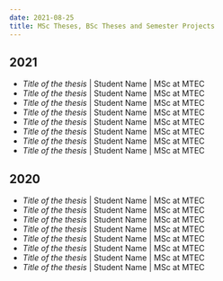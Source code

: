 ```yaml
---
date: 2021-08-25
title: MSc Theses, BSc Theses and Semester Projects 
---
```



## 2021

- *Title of the thesis* | Student Name | MSc at MTEC
- *Title of the thesis* | Student Name | MSc at MTEC
- *Title of the thesis* | Student Name | MSc at MTEC
- *Title of the thesis* | Student Name | MSc at MTEC
- *Title of the thesis* | Student Name | MSc at MTEC
- *Title of the thesis* | Student Name | MSc at MTEC
- *Title of the thesis* | Student Name | MSc at MTEC
- *Title of the thesis* | Student Name | MSc at MTEC



## 2020

- *Title of the thesis* | Student Name | MSc at MTEC
- *Title of the thesis* | Student Name | MSc at MTEC
- *Title of the thesis* | Student Name | MSc at MTEC
- *Title of the thesis* | Student Name | MSc at MTEC
- *Title of the thesis* | Student Name | MSc at MTEC
- *Title of the thesis* | Student Name | MSc at MTEC
- *Title of the thesis* | Student Name | MSc at MTEC
- *Title of the thesis* | Student Name | MSc at MTEC
